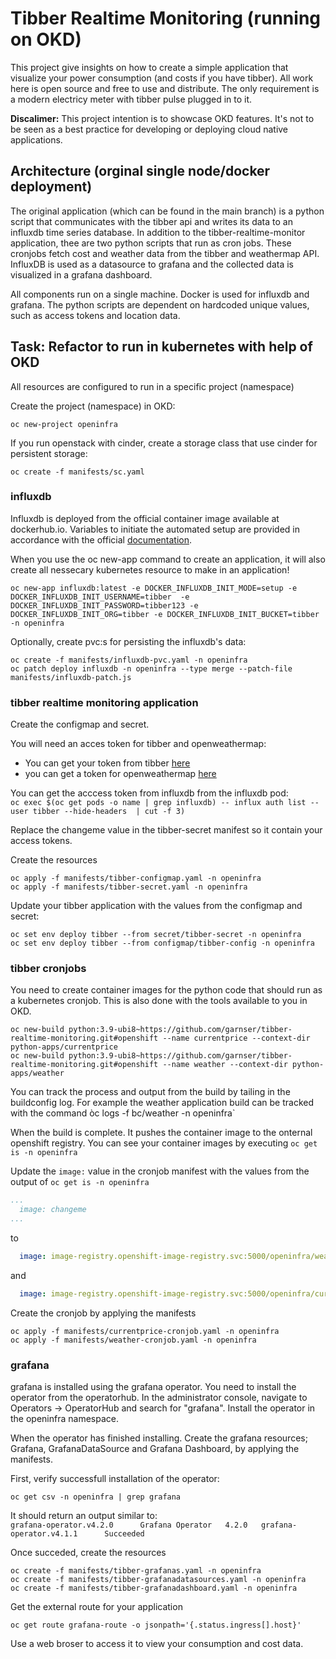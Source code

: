 # Tibber Realtime Monitoring (running on OKD)

This project give insights on how to create a simple application that visualize your power consumption (and costs if you have tibber). All work here is open source and free to use and distribute. The only requirement is a modern electricy meter with tibber pulse plugged in to it.

**Discalimer:** This project intention is to showcase OKD features. It's not to be seen as a best practice for developing or deploying cloud native applications. 

## Architecture (orginal single node/docker deployment)
The original application (which can be found in the main branch) is a python script that communicates with the tibber api and writes its data to an influxdb time series database. In addition to the tibber-realtime-monitor application, thee are two python scripts that run as cron jobs. These cronjobs fetch cost and weather data from the tibber and weathermap API. InfluxDB is used as a datasource to grafana and the collected data is visualized in a grafana dashboard.

All components run on a single machine. Docker is used for influxdb and grafana. The python scripts are dependent on hardcoded unique values, such as access tokens and location data.

## Task: Refactor to run in kubernetes with help of OKD

All resources are configured to run in a specific project (namespace)

Create the project (namespace) in OKD:

``` 
oc new-project openinfra
```

If you run openstack with cinder, create a storage class that use cinder for persistent storage:

```
oc create -f manifests/sc.yaml
```

### influxdb
Influxdb is deployed from the official container image available at dockerhub.io. Variables to initiate the automated setup are provided in accordance with the official [documentation](https://hub.docker.com/_/influxdb).

When you use the oc new-app command to create an application, it will also create all nessecary kubernetes resource to make in an application! 

```
oc new-app influxdb:latest -e DOCKER_INFLUXDB_INIT_MODE=setup -e DOCKER_INFLUXDB_INIT_USERNAME=tibber  -e DOCKER_INFLUXDB_INIT_PASSWORD=tibber123 -e DOCKER_INFLUXDB_INIT_ORG=tibber -e DOCKER_INFLUXDB_INIT_BUCKET=tibber -n openinfra
```

Optionally, create pvc:s for persisting the influxdb's data:
```
oc create -f manifests/influxdb-pvc.yaml -n openinfra
oc patch deploy influxdb -n openinfra --type merge --patch-file manifests/influxdb-patch.js
```
### tibber realtime monitoring application
Create the configmap and secret.

You will need an acces token for tibber and openweathermap:

- You can get your token from tibber [here](https://developer.tibber.com/)
- you can get a token for openweathermap [here](https://openweathermap.org/)

You can get the acccess token from influxdb from the influxdb pod:<br>
`oc exec $(oc get pods -o name | grep influxdb) -- influx auth list --user tibber --hide-headers  | cut -f 3)`

Replace the changeme value in the tibber-secret manifest so it contain your access tokens.

Create the resources
```
oc apply -f manifests/tibber-configmap.yaml -n openinfra
oc apply -f manifests/tibber-secret.yaml -n openinfra
```

Update your tibber application with the values from the configmap and secret:
```
oc set env deploy tibber --from secret/tibber-secret -n openinfra
oc set env deploy tibber --from configmap/tibber-config -n openinfra
```
### tibber cronjobs
You need to create container images for the python code that should run as a kubernetes cronjob. This is also done with the tools available to you in OKD.

```
oc new-build python:3.9-ubi8~https://github.com/garnser/tibber-realtime-monitoring.git#openshift --name currentprice --context-dir python-apps/currentprice
oc new-build python:3.9-ubi8~https://github.com/garnser/tibber-realtime-monitoring.git#openshift --name weather --context-dir python-apps/weather
```

You can track the process and output from the build by tailing in the buildconfig log. For example the weather application build can be tracked with the command òc logs -f bc/weather -n openinfra`

When the build is complete. It pushes the container image to the onternal openshift registry. You can see your container images by executing `oc get is -n openinfra`

Update the `image:` value in the cronjob manifest with the values from the output of `oc get is -n openinfra`

```yaml
...
  image: changeme
...
```
to
```yaml
  image: image-registry.openshift-image-registry.svc:5000/openinfra/weather
```
and 
```yaml
  image: image-registry.openshift-image-registry.svc:5000/openinfra/currentprice
```

Create the cronjob by applying the manifests
```
oc apply -f manifests/currentprice-cronjob.yaml -n openinfra
oc apply -f manifests/weather-cronjob.yaml -n openinfra
```

### grafana
grafana is installed using the grafana operator. You need to install the operator from the operatorhub. In the administrator console, navigate to Operators -> OperatorHub and search for "grafana". Install the operator in the openinfra namespace.

When the operator has finished installing. Create the grafana resources; Grafana, GrafanaDataSource and Grafana Dashboard, by applying the manifests.

First, verify successfull installation of the operator:

`oc get csv -n openinfra | grep grafana`

It should return an output similar to:<br>
`grafana-operator.v4.2.0      Grafana Operator   4.2.0   grafana-operator.v4.1.1      Succeeded`

Once succeded, create the resources
```
oc create -f manifests/tibber-grafanas.yaml -n openinfra
oc create -f manifests/tibber-grafanadatasources.yaml -n openinfra
oc create -f manifests/tibber-grafanadashboard.yaml -n openinfra
```
Get the external route for your application

`oc get route grafana-route -o jsonpath='{.status.ingress[].host}'`

Use a web broser to access it to view your consumption and cost data.

